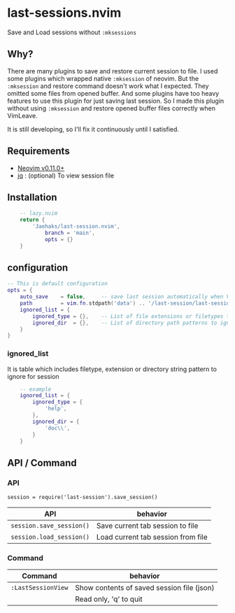 # last-sessions.nvim

Save and Load sessions without `:mksessions`

## Why?

There are many plugins to save and restore current session to file.
I used some plugins which wrapped native `:mksession` of neovim. But the `:mksession` and restore
command doesn't work what I expected. They omitted some files from opened buffer.
And some plugins have too heavy features to use this plugin for just saving last session.
So I made this plugin without using `:mksession` and restore opened buffer files correctly when VimLeave.

It is still developing, so I'll fix it continuously until I satisfied.

## Requirements

- [Neovim v0.11.0+](https://github.com/neovim/neovim/releases)
- [jq](https://jqlang.org/) : (optional) To view session file

## Installation

```lua
	-- lazy.nvim
	return {
		'Jaehaks/last-session.nvim',
			branch = 'main',
			opts = {}
	}
```

## configuration

```lua
-- This is default configuration
opts = {
	auto_save    = false,     -- save last session automatically when VimLeave
	path         = vim.fn.stdpath('data') .. '/last-session/last-session.json',
	ignored_list = {
		ignored_type = {},    -- List of file extensions or filetypes to ignore
		ignored_dir  = {},    -- List of directory path patterns to ignore
	}
}
```

### ignored_list

It is table which includes filetype, extension or directory string pattern to ignore for session
```lua
	-- example
	ignored_list = {
		ignored_type = {
			'help',
		},
		ignored_dir = {
			'doc\\',
		}
	}
```

## API / Command

### API

`session = require('last-session').save_session()`

|           API            | behavior                           |
| :----------------------: | ---------------------------------- |
| `session.save_session()` | Save current tab session to file   |
| `session.load_session()` | Load current tab session from file |

### Command

|      Command       | behavior                                   |
| :----------------: | ------------------------------------------ |
| `:LastSessionView` | Show contents of saved session file (json) |
|                    | Read only, 'q' to quit                     |






